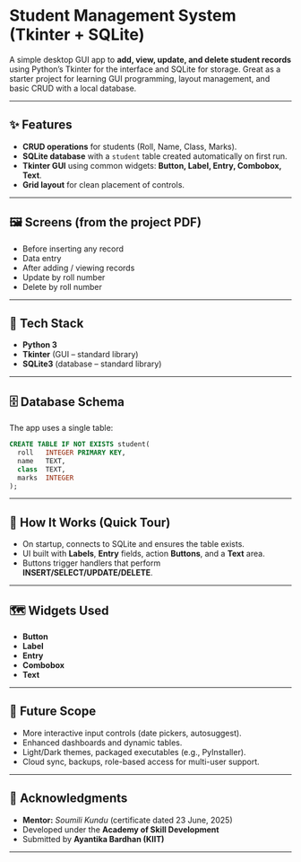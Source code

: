 # Student Management System (Tkinter + SQLite)

A simple desktop GUI app to **add, view, update, and delete student records** using Python’s Tkinter for the interface and SQLite for storage. Great as a starter project for learning GUI programming, layout management, and basic CRUD with a local database.

---

## ✨ Features
- **CRUD operations** for students (Roll, Name, Class, Marks).  
- **SQLite database** with a `student` table created automatically on first run.  
- **Tkinter GUI** using common widgets: **Button, Label, Entry, Combobox, Text**.  
- **Grid layout** for clean placement of controls.  

---

## 🖼️ Screens (from the project PDF)
- Before inserting any record  
- Data entry  
- After adding / viewing records  
- Update by roll number  
- Delete by roll number  

---

## 🧱 Tech Stack
- **Python 3**  
- **Tkinter** (GUI – standard library)  
- **SQLite3** (database – standard library)
  
---

## 🗄️ Database Schema
The app uses a single table:

```sql
CREATE TABLE IF NOT EXISTS student(
  roll   INTEGER PRIMARY KEY,
  name   TEXT,
  class  TEXT,
  marks  INTEGER
);
```

---

## 🔧 How It Works (Quick Tour)
- On startup, connects to SQLite and ensures the table exists.  
- UI built with **Labels**, **Entry** fields, action **Buttons**, and a **Text** area.  
- Buttons trigger handlers that perform **INSERT/SELECT/UPDATE/DELETE**.  

---

## 🗺️ Widgets Used
- **Button**  
- **Label**  
- **Entry**  
- **Combobox**  
- **Text**  

---

## 🚀 Future Scope
- More interactive input controls (date pickers, autosuggest).  
- Enhanced dashboards and dynamic tables.  
- Light/Dark themes, packaged executables (e.g., PyInstaller).  
- Cloud sync, backups, role-based access for multi-user support.  

---

## 🙏 Acknowledgments
- **Mentor:** *Soumili Kundu* (certificate dated 23 June, 2025)  
- Developed under the **Academy of Skill Development**  
- Submitted by **Ayantika Bardhan (KIIT)**  


---
